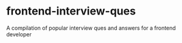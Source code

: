# frontend-interview-ques
A compilation of popular interview ques and answers for a frontend developer
